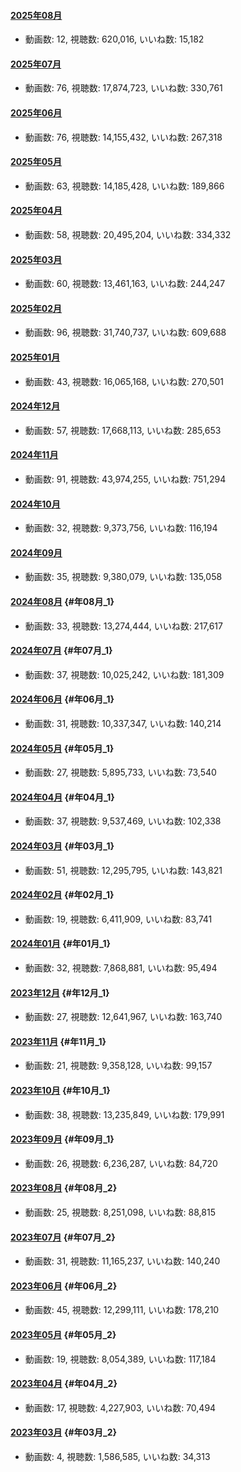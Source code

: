 #### [2025年08月](videos/202508 "wikilink")

-   動画数: 12, 視聴数: 620,016, いいね数: 15,182

#### [2025年07月](videos/202507 "wikilink")

-   動画数: 76, 視聴数: 17,874,723, いいね数: 330,761

#### [2025年06月](videos/202506 "wikilink")

-   動画数: 76, 視聴数: 14,155,432, いいね数: 267,318

#### [2025年05月](videos/202505 "wikilink")

-   動画数: 63, 視聴数: 14,185,428, いいね数: 189,866

#### [2025年04月](videos/202504 "wikilink")

-   動画数: 58, 視聴数: 20,495,204, いいね数: 334,332

#### [2025年03月](videos/202503 "wikilink")

-   動画数: 60, 視聴数: 13,461,163, いいね数: 244,247

#### [2025年02月](videos/202502 "wikilink")

-   動画数: 96, 視聴数: 31,740,737, いいね数: 609,688

#### [2025年01月](videos/202501 "wikilink")

-   動画数: 43, 視聴数: 16,065,168, いいね数: 270,501

#### [2024年12月](videos/202412 "wikilink")

-   動画数: 57, 視聴数: 17,668,113, いいね数: 285,653

#### [2024年11月](videos/202411 "wikilink")

-   動画数: 91, 視聴数: 43,974,255, いいね数: 751,294

#### [2024年10月](videos/202410 "wikilink")

-   動画数: 32, 視聴数: 9,373,756, いいね数: 116,194

#### [2024年09月](videos/202409 "wikilink")

-   動画数: 35, 視聴数: 9,380,079, いいね数: 135,058

#### [2024年08月](videos/202408 "wikilink") {#年08月_1}

-   動画数: 33, 視聴数: 13,274,444, いいね数: 217,617

#### [2024年07月](videos/202407 "wikilink") {#年07月_1}

-   動画数: 37, 視聴数: 10,025,242, いいね数: 181,309

#### [2024年06月](videos/202406 "wikilink") {#年06月_1}

-   動画数: 31, 視聴数: 10,337,347, いいね数: 140,214

#### [2024年05月](videos/202405 "wikilink") {#年05月_1}

-   動画数: 27, 視聴数: 5,895,733, いいね数: 73,540

#### [2024年04月](videos/202404 "wikilink") {#年04月_1}

-   動画数: 37, 視聴数: 9,537,469, いいね数: 102,338

#### [2024年03月](videos/202403 "wikilink") {#年03月_1}

-   動画数: 51, 視聴数: 12,295,795, いいね数: 143,821

#### [2024年02月](videos/202402 "wikilink") {#年02月_1}

-   動画数: 19, 視聴数: 6,411,909, いいね数: 83,741

#### [2024年01月](videos/202401 "wikilink") {#年01月_1}

-   動画数: 32, 視聴数: 7,868,881, いいね数: 95,494

#### [2023年12月](videos/202312 "wikilink") {#年12月_1}

-   動画数: 27, 視聴数: 12,641,967, いいね数: 163,740

#### [2023年11月](videos/202311 "wikilink") {#年11月_1}

-   動画数: 21, 視聴数: 9,358,128, いいね数: 99,157

#### [2023年10月](videos/202310 "wikilink") {#年10月_1}

-   動画数: 38, 視聴数: 13,235,849, いいね数: 179,991

#### [2023年09月](videos/202309 "wikilink") {#年09月_1}

-   動画数: 26, 視聴数: 6,236,287, いいね数: 84,720

#### [2023年08月](videos/202308 "wikilink") {#年08月_2}

-   動画数: 25, 視聴数: 8,251,098, いいね数: 88,815

#### [2023年07月](videos/202307 "wikilink") {#年07月_2}

-   動画数: 31, 視聴数: 11,165,237, いいね数: 140,240

#### [2023年06月](videos/202306 "wikilink") {#年06月_2}

-   動画数: 45, 視聴数: 12,299,111, いいね数: 178,210

#### [2023年05月](videos/202305 "wikilink") {#年05月_2}

-   動画数: 19, 視聴数: 8,054,389, いいね数: 117,184

#### [2023年04月](videos/202304 "wikilink") {#年04月_2}

-   動画数: 17, 視聴数: 4,227,903, いいね数: 70,494

#### [2023年03月](videos/202303 "wikilink") {#年03月_2}

-   動画数: 4, 視聴数: 1,586,585, いいね数: 34,313

